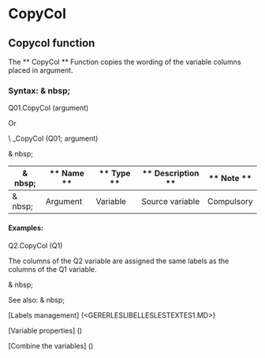 # CopyCol

## Copycol function

The ** CopyCol ** Function copies the wording of the variable columns placed in argument.

### Syntax: & nbsp;

Q01.CopyCol (argument)

Or

\ _CopyCol (Q01; argument)

& nbsp;

|& nbsp;|** Name ** |** Type ** |** Description ** |** Note ** |
|--- |--- |--- |--- |--- |
|& nbsp;|Argument |Variable |Source variable |Compulsory |


#### Examples:

Q2.CopyCol (Q1)

The columns of the Q2 variable are assigned the same labels as the columns of the Q1 variable.

& nbsp;

See also: & nbsp;

[Labels management] (<GERERLESLIBELLESLESTEXTES1.MD>)

[Variable properties] (<modify the Proprities ofVariable.md>)

[Combine the variables] (<combine thevariables1.md>)